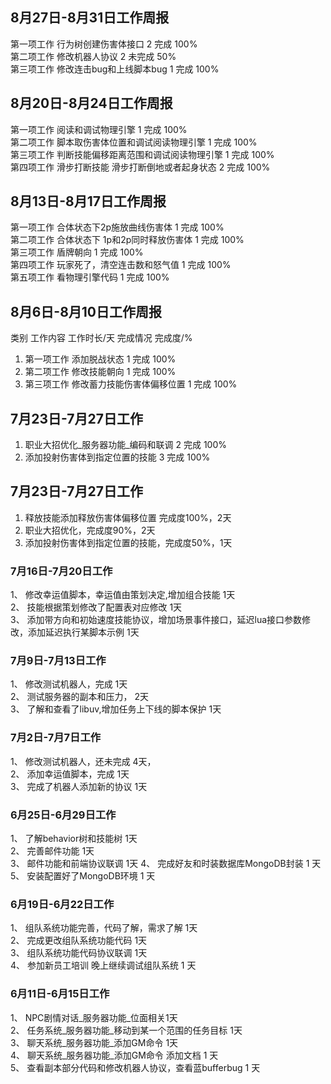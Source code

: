 ## 8月27日-8月31日工作周报
第一项工作	行为树创建伤害体接口	2	完成	100%  
第二项工作	修改机器人协议	2	未完成	50%  
第三项工作	修改连击bug和上线脚本bug	1	完成	100%  

## 8月20日-8月24日工作周报  
第一项工作	阅读和调试物理引擎	1	完成	100%  
第二项工作	脚本取伤害体位置和调试阅读物理引擎	1	完成	100%  
第三项工作	判断技能偏移距离范围和调试阅读物理引擎	1	完成	100%  
第四项工作	滑步打断技能 滑步打断倒地或者起身状态	2	完成	100%  


##  8月13日-8月17日工作周报  
第一项工作	合体状态下2p施放曲线伤害体	1	完成	100%	  
第二项工作	合体状态下 1p和2p同时释放伤害体	1	完成	100%	  
第三项工作	盾牌朝向	1	完成	100%	  
第四项工作	玩家死了，清空连击数和怒气值	1	完成	100%	  
第五项工作	看物理引擎代码	1	完成	100%	  


## 8月6日-8月10日工作周报  
 类别	工作内容	工作时长/天	完成情况	完成度/%  
1. 第一项工作	添加脱战状态	1	完成	100%  
2. 第二项工作	修改技能朝向 	1	完成	100%  
3. 第三项工作	修改蓄力技能伤害体偏移位置	1	完成	100%  

## 7月23日-7月27日工作    
1. 职业大招优化_服务器功能_编码和联调	2	完成	100%  
2. 添加投射伤害体到指定位置的技能 	3	完成	100%  


## 7月23日-7月27日工作  
1.	释放技能添加释放伤害体偏移位置 完成度100%，2天  
2.	职业大招优化，完成度90%，2天  
3.	添加投射伤害体到指定位置的技能，完成度50%，1天  


### 7月16日-7月20日工作  
1、	修改幸运值脚本，幸运值由策划决定,增加组合技能  1天  
2、	技能根据策划修改了配置表对应修改 1天  
3、	添加带方向和初始速度技能协议，增加场景事件接口，延迟lua接口参数修改，添加延迟执行某脚本示例 1天  


### 7月9日-7月13日工作  
1、	修改测试机器人，完成  1天  
2、	测试服务器的副本和压力， 2天  
3、	了解和查看了libuv,增加任务上下线的脚本保护 1天  

### 7月2日-7月7日工作  
1、	修改测试机器人，还未完成  4天，  
2、	添加幸运值脚本，完成  1天  
3、 完成了机器人添加新的协议 1天

### 6月25日-6月29日工作  
1、 了解behavior树和技能树  1天  
2、	完善邮件功能  1天  
3、	邮件功能和前端协议联调  1天
4、	完成好友和时装数据库MongoDB封装 1 天  
5、	安装配置好了MongoDB环境 1 天

### 6月19日-6月22日工作  
1、	组队系统功能完善，代码了解，需求了解  1天  
2、	完成更改组队系统功能代码  1天  
3、	组队系统功能代码协议联调  1天  
4、	参加新员工培训 晚上继续调试组队系统 1 天  

### 6月11日-6月15日工作  
1、	NPC剧情对话_服务器功能_位面相关1天  
2、	任务系统_服务器功能_移动到某一个范围的任务目标  1天  
3、	聊天系统_服务器功能_添加GM命令  1天  
4、	聊天系统_服务器功能_添加GM命令 添加文档 1 天  
5、	查看副本部分代码和修改机器人协议，查看蓝bufferbug 1 天  
